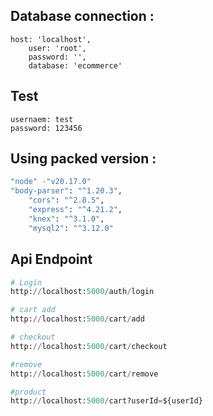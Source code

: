 ## Database connection : 
```
host: 'localhost',
    user: 'root',
    password: '',
    database: 'ecommerce'
```
## Test
```
usernaem: test
password: 123456
```


## Using packed version :

```bash
"node" -"v20.17.0"
"body-parser": "^1.20.3",
    "cors": "^2.8.5",
    "express": "^4.21.2",
    "knex": "^3.1.0",
    "mysql2": "^3.12.0" 
``` 



## Api Endpoint

```python
# Login
http://localhost:5000/auth/login

# cart add 
http://localhost:5000/cart/add

# checkout
http://localhost:5000/cart/checkout

#remove
http://localhost:5000/cart/remove

#product 
http://localhost:5000/cart?userId=${userId}
```